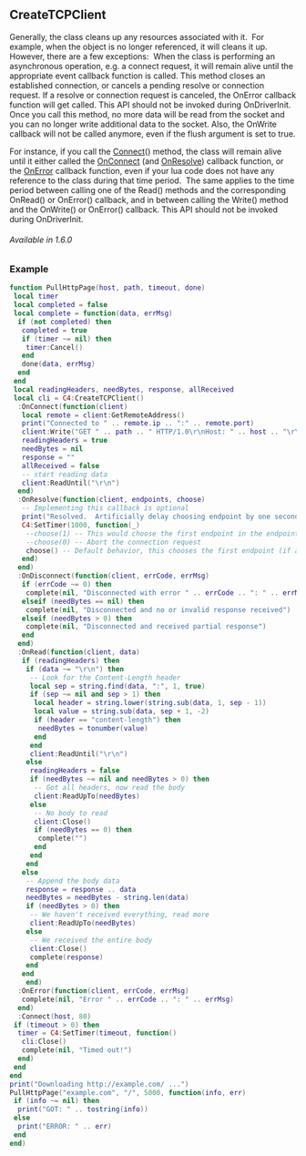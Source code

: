 ## CreateTCPClient

Generally, the class cleans up any resources associated with it.  For example, when the object is no longer referenced, it will cleans it up.  However, there are a few exceptions:  When the class is performing an asynchronous operation, e.g. a connect request, it will remain alive until the appropriate event callback function is called. This method closes an established connection, or cancels a pending resolve or connection request. If a resolve or connection request is canceled, the OnError callback function will get called. This API should not be invoked during OnDriverInit. Once you call this method, no more data will be read from the socket and you can no longer write additional data to the socket. Also, the OnWrite callback will not be called anymore, even if the flush argument is set to true.

For instance, if you call the [Connect][1]() method, the class will remain alive until it either called the [OnConnect][2] (and [OnResolve][3]) callback function, or the [OnError][4] callback function, even if your lua code does not have any reference to the class during that time period.  The same applies to the time period between calling one of the Read() methods and the corresponding OnRead() or OnError() callback, and in between calling the Write() method and the OnWrite() or OnError() callback. This API should not be invoked during OnDriverInit.

###### Available in 1.6.0

### Example

```lua
function PullHttpPage(host, path, timeout, done)
 local timer
 local completed = false
 local complete = function(data, errMsg)
  if (not completed) then
   completed = true
   if (timer ~= nil) then
    timer:Cancel()
   end
   done(data, errMsg)
  end
 end
 local readingHeaders, needBytes, response, allReceived
 local cli = C4:CreateTCPClient()
  :OnConnect(function(client)
   local remote = client:GetRemoteAddress()
   print("Connected to " .. remote.ip .. ":" .. remote.port)
   client:Write("GET " .. path .. " HTTP/1.0\r\nHost: " .. host .. "\r\n\r\n"):ReadUntil("\r\n")
   readingHeaders = true
   needBytes = nil
   response = ""
   allReceived = false
   -- start reading data
   client:ReadUntil("\r\n")
  end)
  :OnResolve(function(client, endpoints, choose)
   -- Implementing this callback is optional
   print("Resolved.  Artificially delay choosing endpoint by one second...")
   C4:SetTimer(1000, function(_)
    --choose(1) -- This would choose the first endpoint in the endpoints array
    --choose(0) -- Abort the connection request
    choose() -- Default behavior, this chooses the first endpoint (if available)
   end)
  end)
  :OnDisconnect(function(client, errCode, errMsg)
   if (errCode ~= 0) then
    complete(nil, "Disconnected with error " .. errCode .. ": " .. errMsg)
   elseif (needBytes == nil) then
    complete(nil, "Disconnected and no or invalid response received")
   elseif (needBytes > 0) then
    complete(nil, "Disconnected and received partial response")
   end
  end)
  :OnRead(function(client, data)
   if (readingHeaders) then
    if (data ~= "\r\n") then
     -- Look for the Content-Length header
     local sep = string.find(data, ":", 1, true)
     if (sep ~= nil and sep > 1) then
      local header = string.lower(string.sub(data, 1, sep - 1))
      local value = string.sub(data, sep + 1, -2)
      if (header == "content-length") then
       needBytes = tonumber(value)
      end
     end
     client:ReadUntil("\r\n")
    else
     readingHeaders = false
     if (needBytes ~= nil and needBytes > 0) then
      -- Got all headers, now read the body
      client:ReadUpTo(needBytes)
     else
      -- No body to read
      client:Close()
      if (needBytes == 0) then
       complete("")
      end
     end
    end
   else
    -- Append the body data
    response = response .. data
    needBytes = needBytes - string.len(data)
    if (needBytes > 0) then
     -- We haven't received everything, read more
     client:ReadUpTo(needBytes)
    else
     -- We received the entire body
     client:Close()
     complete(response)
    end
   end
    end)
  :OnError(function(client, errCode, errMsg)
   complete(nil, "Error " .. errCode .. ": " .. errMsg)
  end)
  :Connect(host, 80)
 if (timeout > 0) then
  timer = C4:SetTimer(timeout, function()
   cli:Close()
   complete(nil, "Timed out!")
  end)
 end
end
print("Downloading http://example.com/ ...")
PullHttpPage("example.com", "/", 5000, function(info, err)
 if (info ~= nil) then
  print("GOT: " .. tostring(info))
 else
  print("ERROR: " .. err)
 end
end)
```

[1]: https://snap-one.github.io/docs-driverworks-api/#tcpclient-interface-connect
[2]: https://snap-one.github.io/docs-driverworks-api/#tcpclient-interface-onconnect
[3]: https://snap-one.github.io/docs-driverworks-api/#tcpclient-interface-onresolve
[4]: https://snap-one.github.io/docs-driverworks-api/#tcpclient-interface-onerror
